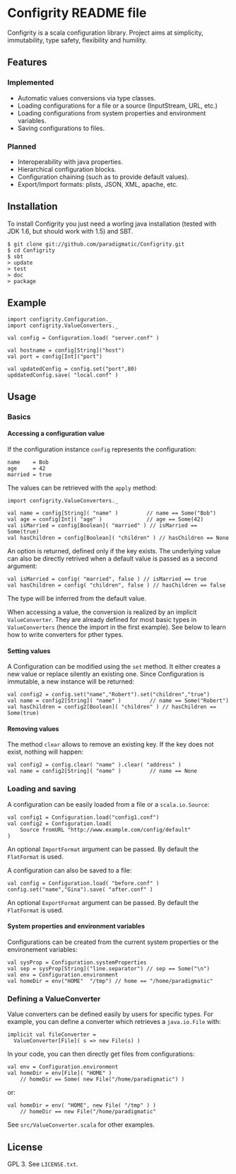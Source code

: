 # Configrity README file #

Configrity is a scala configuration library. Project aims at
simplicity, immutability, type safety, flexibility and humility.

## Features ##

### Implemented ###

  - Automatic values conversions via type classes.
  - Loading configurations for a file or a source (InputStream, URL, etc.)
  - Loading configurations from system properties and environment variables.
  - Saving configurations to files.

### Planned ###

  - Interoperability with java properties.
  - Hierarchical configuration blocks.
  - Configuration chaining (such as to provide default values).
  - Export/Import formats: plists, JSON, XML, apache, etc.

## Installation ##

To install Configrity you just need a worling java installation (tested with
JDK 1.6, but should work with 1.5) and SBT.

    $ git clone git://github.com/paradigmatic/Configrity.git
    $ cd Configrity
    $ sbt
    > update
    > test
    > doc
    > package

## Example ##

    import configrity.Configuration._
    import configrity.ValueConverters._
    
    val config = Configuration.load( "server.conf" )

    val hostname = config[String]("host")
    val port = config[Int]("port")

    val updatedConfig = config.set("port",80)
    upddatedConfig.save( "local.conf" )	

## Usage ##

### Basics ###

#### Accessing a configuration value ####

If the configuration instance `config` represents the configuration:

    name    = Bob
    age     = 42
    married = true

The values can be retrieved with the `apply` method:

    import configrity.ValueConverters._

    val name = config[String]( "name" )         // name == Some("Bob")
    val age = config[Int]( "age" )              // age == Some(42)
    val isMarried = config[Boolean]( "married" ) // isMarried == Some(true)
    val hasChildren = config[Boolean]( "children" ) // hasChildren == None

An option is returned, defined only if the key exists. The underlying
value can also be directly retrived when a default value is passed as
a second argument:

    val isMarried = config( "married", false ) // isMarried == true
    val hasChildren = config( "children", false ) // hasChildren == false

The type will be inferred from the default value.

When accessing a value, the conversion is realized by an implicit
`ValueConverter`. They are already defined for most basic types in
`ValueConverters` (hence the import in the first example). See below
to learn how to write converters for pther types.

#### Setting values ####

A Configuration can be modified using the `set` method. It either creates 
a new value or replace silently an existing one. Since Configuration is
immutable, a new instance will be returned:

    val config2 = config.set("name","Robert").set("children","true")
    val name = config2[String]( "name" )         // name == Some("Robert")
    val hasChildren = config2[Boolean]( "children" ) // hasChildren == Some(true)

#### Removing values ####

The method `clear` allows to remove an existing key. If the key does not exist,
nothing will happen:

    val config2 = config.clear( "name" ).clear( "address" )
    val name = config2[String]( "name" )         // name == None

### Loading and saving

A configuration can be easily loaded from a file or a `scala.io.Source`:

    val config1 = Configuration.load("config1.conf")
    val config2 = Configuration.load( 
    	Source fromURL "http://www.example.com/config/default"
    )

An optional `ImportFormat` argument can be passed. By default the
`FlatFormat` is used.

A configuration can also be saved to a file:

    val config = Configuration.load( "before.conf" )
    config.set("name","Gina").save( "after.conf" )
    
An optional `ExportFormat` argument can be passed. By default the
`FlatFormat` is used.

#### System properties and environment variables ####

Configurations can be created from the current system properties or the environement
variables:

    val sysProp = Configuration.systemProperties
    val sep = sysProp[String]("line.separator") // sep == Some("\n")
    val env = Configuration.environment
    val homeDir = env("HOME"  "/tmp") // home == "/home/paradigmatic"

### Defining a ValueConverter ###

Value converters can be defined easily by users for specific types. For example, you
can define a converter which retrieves a `java.io.File` with:

    implicit val fileConverter = 
      ValueConverter[File]( s => new File(s) )	       

In your code, you can then directly get files from configurations:

    val env = Configuration.environment
    val homeDir = env[File]( "HOME" ) 
        // homeDir == Some( new File("/home/paradigmatic") )
   
or:

    val homeDir = env( "HOME", new File( "/tmp" ) )
        // homeDir == new File("/home/paradigmatic"

See `src/ValueConverter.scala` for other examples.

## License ##

GPL 3. See `LICENSE.txt`.